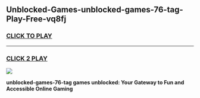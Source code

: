
## Unblocked-Games-unblocked-games-76-tag-Play-Free-vq8fj
<h3>
<a href="https://premium76.site?title=unblocked-games-76-tag&ref=18A">CLICK TO PLAY</a></h3>
<hr>

<h3>
<a href="https://premium76.site?title=unblocked-games-76-tag&ref=18A">CLICK 2 PLAY</a>
  
</h3>

<a href="https://premium76.site?title=unblocked-games-76-tag&ref=18A"><img src="https://clearcache.store/games.png"></a>


**unblocked-games-76-tag games unblocked: Your Gateway to Fun and Accessible Online Gaming**
